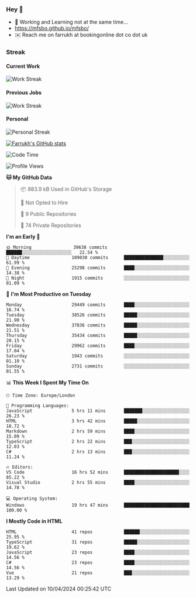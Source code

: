 ### Hey 👋

- 🏃 Working and Learning not at the same time...
- https://mfsbo.github.io/mfsbo/
- ✉️ Reach me on farrukh at bookingonline dot co dot uk

### Streak
#### Current Work
![Work Streak](https://streak-stats.demolab.com/?user=mfsbo)
#### Previous Jobs
![Work Streak](https://streak-stats.demolab.com/?user=farrukhcw)
#### Personal
![Personal Streak](https://streak-stats.demolab.com/?user=farrukhsubhani)

[![Farrukh's GitHub stats](https://github-readme-stats.vercel.app/api?username=mfsbo&hide=stars&count_private=true)](https://github.com/mfsbo/)

<!--START_SECTION:waka-->
![Code Time](http://img.shields.io/badge/Code%20Time-611%20hrs%2022%20mins-blue)

![Profile Views](http://img.shields.io/badge/Profile%20Views-7-blue)

**🐱 My GitHub Data** 

> 📦 883.9 kB Used in GitHub's Storage 
 > 
> 🚫 Not Opted to Hire
 > 
> 📜 9 Public Repositories 
 > 
> 🔑 74 Private Repositories 
 > 
**I'm an Early 🐤** 

```text
🌞 Morning                39638 commits       ██████░░░░░░░░░░░░░░░░░░░   22.54 % 
🌆 Daytime                109030 commits      ███████████████░░░░░░░░░░   61.99 % 
🌃 Evening                25298 commits       ████░░░░░░░░░░░░░░░░░░░░░   14.38 % 
🌙 Night                  1915 commits        ░░░░░░░░░░░░░░░░░░░░░░░░░   01.09 % 
```
📅 **I'm Most Productive on Tuesday** 

```text
Monday                   29449 commits       ████░░░░░░░░░░░░░░░░░░░░░   16.74 % 
Tuesday                  38526 commits       █████░░░░░░░░░░░░░░░░░░░░   21.90 % 
Wednesday                37836 commits       █████░░░░░░░░░░░░░░░░░░░░   21.51 % 
Thursday                 35434 commits       █████░░░░░░░░░░░░░░░░░░░░   20.15 % 
Friday                   29962 commits       ████░░░░░░░░░░░░░░░░░░░░░   17.04 % 
Saturday                 1943 commits        ░░░░░░░░░░░░░░░░░░░░░░░░░   01.10 % 
Sunday                   2731 commits        ░░░░░░░░░░░░░░░░░░░░░░░░░   01.55 % 
```


📊 **This Week I Spent My Time On** 

```text
🕑︎ Time Zone: Europe/London

💬 Programming Languages: 
JavaScript               5 hrs 11 mins       ███████░░░░░░░░░░░░░░░░░░   26.23 % 
HTML                     3 hrs 42 mins       █████░░░░░░░░░░░░░░░░░░░░   18.72 % 
Markdown                 2 hrs 59 mins       ████░░░░░░░░░░░░░░░░░░░░░   15.09 % 
TypeScript               2 hrs 22 mins       ███░░░░░░░░░░░░░░░░░░░░░░   12.03 % 
C#                       2 hrs 13 mins       ███░░░░░░░░░░░░░░░░░░░░░░   11.24 % 

🔥 Editors: 
VS Code                  16 hrs 52 mins      █████████████████████░░░░   85.22 % 
Visual Studio            2 hrs 55 mins       ████░░░░░░░░░░░░░░░░░░░░░   14.78 % 

💻 Operating System: 
Windows                  19 hrs 47 mins      █████████████████████████   100.00 % 
```

**I Mostly Code in HTML** 

```text
HTML                     41 repos            ██████░░░░░░░░░░░░░░░░░░░   25.95 % 
TypeScript               31 repos            █████░░░░░░░░░░░░░░░░░░░░   19.62 % 
JavaScript               23 repos            ████░░░░░░░░░░░░░░░░░░░░░   14.56 % 
C#                       23 repos            ████░░░░░░░░░░░░░░░░░░░░░   14.56 % 
Vue                      21 repos            ███░░░░░░░░░░░░░░░░░░░░░░   13.29 % 
```




 Last Updated on 10/04/2024 00:25:42 UTC
<!--END_SECTION:waka-->
<!--
**mfsbo/mfsbo** is a ✨ _special_ ✨ repository because its `README.md` (this file) appears on your GitHub profile.

Here are some ideas to get you started:

- 🔭 I’m currently working on ...
- 🌱 I’m currently learning ...
- 👯 I’m looking to collaborate on ...
- 🤔 I’m looking for help with ...
- 💬 Ask me about ...
- 📫 How to reach me: ...
- 😄 Pronouns: ...
- ⚡ Fun fact: ...
-->
